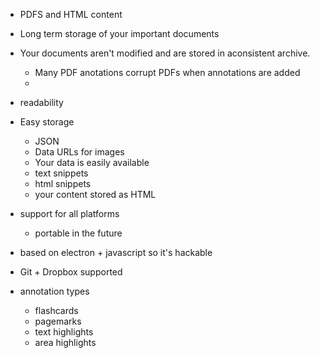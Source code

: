
- PDFS and HTML content
- Long term storage of your important documents
- Your documents aren't modified and are stored in aconsistent archive.
    - Many PDF anotations corrupt PDFs when annotations are added
    -

- readability 

- Easy storage
    - JSON
    - Data URLs for images
    - Your data is easily available
    - text snippets
    - html snippets
    - your content stored as HTML

- support for all platforms
    - portable in the future
- based on electron + javascript so it's hackable
- Git + Dropbox supported
- annotation types
    - flashcards
    - pagemarks
    - text highlights
    - area highlights
